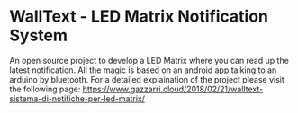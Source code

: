 # WallText - LED Matrix Notification System
An open source project to develop a LED Matrix where you can read up the latest notification. All the magic is based on an android app talking to an arduino by bluetooth.
For a detailed explaination of the project please visit the following page: https://www.gazzarri.cloud/2018/02/21/walltext-sistema-di-notifiche-per-led-matrix/

